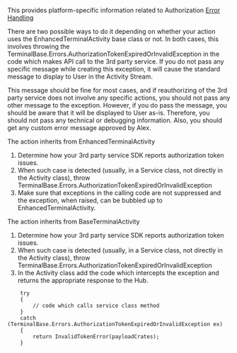 
This provides platform-specific information related to Authorization [Error Handling](https://github.com/Fr8org/Fr8Core/blob/master/Docs/ForDevelopers/OperatingConcepts/Authorization/ErrorHandling.md)

There are two possible ways to do it depending on whether your action uses the EnhancedTerminalActivity<T> base class or not.  In both cases, this involves throwing the TerminalBase.Errors.AuthorizationTokenExpiredOrInvalidException in the code which makes API call to the 3rd party service. If you do not pass any specific message while creating this exception, it will cause the standard message to display to User in the Activity Stream.

This message should be fine for most cases, and if reauthorizing of the 3rd party service does not involve any specific actions, you should not pass any other message to the exception. However, if you do pass the message, you should be aware that it will be displayed to User as-is. Therefore, you should not pass any technical or debugging information. Also, you should get any custom error message approved by Alex.  

 The action inherits from EnhancedTerminalActivity<T>

1. Determine how your 3rd party service SDK reports authorization token issues.
2. When such case is detected (usually, in a Service class, not directly in the Activity class), throw TerminalBase.Errors.AuthorizationTokenExpiredOrInvalidException
3. Make sure that exceptions in the calling code are not suppressed and the exception, when raised, can be bubbled up to EnhancedTerminalActivity<T>.

The action inherits from BaseTerminalActivity

1. Determine how your 3rd party service SDK reports authorization token issues. 
2. When such case is detected (usually, in a Service class, not directly in the Activity class), throw TerminalBase.Errors.AuthorizationTokenExpiredOrInvalidException
3. In the Activity class add the code which intercepts the exception and returns the appropriate response to the Hub.  

```
    try 
    {
        // code which calls service class method
    }
    catch (TerminalBase.Errors.AuthorizationTokenExpiredOrInvalidException ex) 
    {
        return InvalidTokenError(payloadCrates);
    }
```

